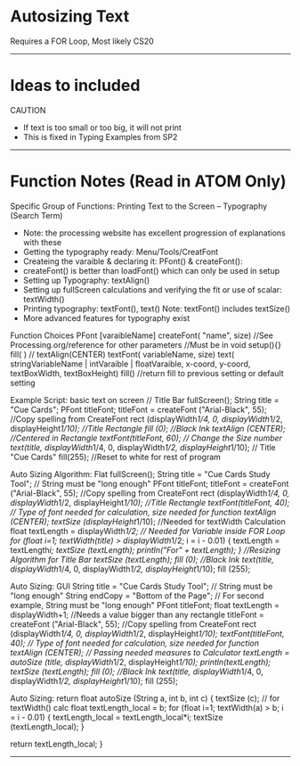 # Autosizing Text
Requires a FOR Loop, Most likely CS20



---

# Ideas to included
CAUTION
- If text is too small or too big, it will not print
- This is fixed in Typing Examples from SP2


---

# Function Notes (Read in ATOM Only)

Specific Group of Functions: Printing Text to the Screen – Typography (Search Term)
- Note: the processing website has excellent progression of explanations with these
- Getting the typography ready: Menu/Tools/CreatFont
- Createing the varaible & declaring it: PFont() & createFont():
- createFont() is better than loadFont() which can only be used in setup
- Setting up Typography: textAlign()
- Setting up fullScreen calculations and verifying the fit or use of scalar: textWidth()
- Printing typography: textFont(), text()
  Note: textFont() includes textSize()
- More advanced features for typography exist

Function Choices
PFont [varaibleName]
createFont( "name", size) //See Processing.org/reference for other parameters
  //Must be in void setup(){}
fill( ) //
textAlign(CENTER)
textFont( variableName, size)
text( stringVariableName | intVaraible | floatVaraible, x-coord, y-coord, textBoxWidth, textBoxHeight)
fill() //return fill to previous setting or default setting

Example Script: basic text on screen
// Title Bar
fullScreen();
String title = "Cue Cards";
PFont titleFont;
titleFont = createFont ("Arial-Black", 55); //Copy spelling from CreateFont
rect (displayWidth*1/4, 0, displayWidth*1/2, displayHeight*1/10); //Title Rectangle
fill (0); //Black Ink
textAlign (CENTER); //Centered in Rectangle
textFont(titleFont, 60); // Change the Size number
text(title, displayWidth*1/4, 0, displayWidth*1/2, displayHeight*1/10); // Title "Cue Cards"
fill(255); //Reset to white for rest of program

Auto Sizing Algorithm: Flat
fullScreen();
String title = "Cue Cards Study Tool"; //  String must be "long enough"
PFont titleFont;
titleFont = createFont ("Arial-Black", 55); //Copy spelling from CreateFont
rect (displayWidth*1/4, 0, displayWidth*1/2, displayHeight*1/10); //Title Rectangle
textFont(titleFont, 40); // Type of font needed for calculation, size needed for function
textAlign (CENTER);
textSize (displayHeight*1/10); //Needed for textWidth Calculation
float textLength = displayWidth*1/2; // Needed for Variable inside FOR Loop
for (float i=1; textWidth(title) > displayWidth*1/2; i = i - 0.01) {
  textLength = textLength*i;
  textSize (textLength);
  println("For" + textLength);
} //Resizing Algorithm for Title Bar
textSize (textLength);
fill (0); //Black Ink
text(title, displayWidth*1/4, 0, displayWidth*1/2, displayHeight*1/10);
fill (255);

Auto Sizing: GUI
String title = "Cue Cards Study Tool"; //  String must be "long enough"
String endCopy = "Bottom of the Page"; //  For second example, String must be "long enough"
PFont titleFont;
float textLength = displayWidth+1; //Needs a value bigger than any rectangle
titleFont = createFont ("Arial-Black", 55); //Copy spelling from CreateFont
rect (displayWidth*1/4, 0, displayWidth*1/2, displayHeight*1/10);
textFont(titleFont, 40); // Type of font needed for calculation, size needed for function
textAlign (CENTER);
// Passing needed measures to Calculator
textLength = autoSize (title, displayWidth*1/2, displayHeight*1/10);
println(textLength);
textSize (textLength);
fill (0); //Black Ink
text(title, displayWidth*1/4, 0, displayWidth*1/2, displayHeight*1/10);
fill (255);

Auto Sizing: return
float autoSize (String a, int b, int c) {
  textSize (c); // for textWidth() calc
  float textLength_local = b;
    for (float i=1; textWidth(a) > b; i = i - 0.01) {
    textLength_local = textLength_local*i;
    textSize (textLength_local);
  }

  return textLength_local;
}

---
